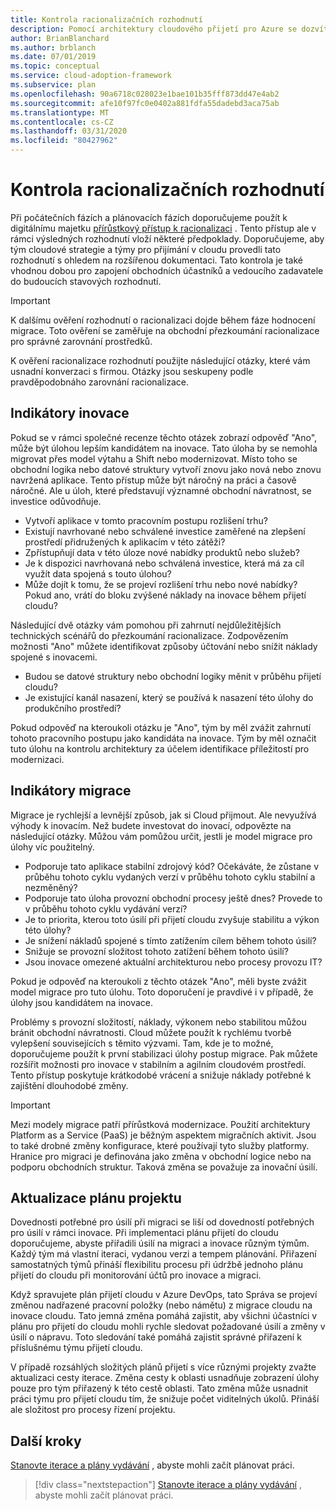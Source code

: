 ```yaml
---
title: Kontrola racionalizačních rozhodnutí
description: Pomocí architektury cloudového přijetí pro Azure se dozvíte, jak zkontrolovat rozhodnutí o racionalizaci a připravit se na usnadnění konverzace s firmou.
author: BrianBlanchard
ms.author: brblanch
ms.date: 07/01/2019
ms.topic: conceptual
ms.service: cloud-adoption-framework
ms.subservice: plan
ms.openlocfilehash: 90a6718c028023e1bae101b35fff873dd47e4ab2
ms.sourcegitcommit: afe10f97fc0e0402a881fdfa55dadebd3aca75ab
ms.translationtype: MT
ms.contentlocale: cs-CZ
ms.lasthandoff: 03/31/2020
ms.locfileid: "80427962"
---
```

# <a name="review-rationalization-decisions"></a>Kontrola racionalizačních rozhodnutí

Při počátečních fázích a plánovacích fázích doporučujeme použít k digitálnímu majetku [přírůstkový přístup k racionalizaci](../digital-estate/rationalize.md#incremental-rationalization) . Tento přístup ale v rámci výsledných rozhodnutí vloží některé předpoklady. Doporučujeme, aby tým cloudové strategie a týmy pro přijímání v cloudu provedli tato rozhodnutí s ohledem na rozšířenou dokumentaci. Tato kontrola je také vhodnou dobou pro zapojení obchodních účastníků a vedoucího zadavatele do budoucích stavových rozhodnutí.

> [!IMPORTANT]
> K dalšímu ověření rozhodnutí o racionalizaci dojde během fáze hodnocení migrace. Toto ověření se zaměřuje na obchodní přezkoumání racionalizace pro správné zarovnání prostředků.

K ověření racionalizace rozhodnutí použijte následující otázky, které vám usnadní konverzaci s firmou. Otázky jsou seskupeny podle pravděpodobnáho zarovnání racionalizace.

## <a name="innovation-indicators"></a>Indikátory inovace

Pokud se v rámci společné recenze těchto otázek zobrazí odpověď "Ano", může být úlohou lepším kandidátem na inovace. Tato úloha by se nemohla migrovat přes model výtahu a Shift nebo modernizovat. Místo toho se obchodní logika nebo datové struktury vytvoří znovu jako nová nebo znovu navržená aplikace. Tento přístup může být náročný na práci a časově náročné. Ale u úloh, které představují významné obchodní návratnost, se investice odůvodňuje.

- Vytvoří aplikace v tomto pracovním postupu rozlišení trhu?
- Existují navrhované nebo schválené investice zaměřené na zlepšení prostředí přidružených k aplikacím v této zátěži?
- Zpřístupňují data v této úloze nové nabídky produktů nebo služeb?
- Je k dispozici navrhovaná nebo schválená investice, která má za cíl využít data spojená s touto úlohou?
- Může dojít k tomu, že se projeví rozlišení trhu nebo nové nabídky? Pokud ano, vrátí do bloku zvýšené náklady na inovace během přijetí cloudu?

Následující dvě otázky vám pomohou při zahrnutí nejdůležitějších technických scénářů do přezkoumání racionalizace. Zodpovězením možnosti "Ano" můžete identifikovat způsoby účtování nebo snížit náklady spojené s inovacemi.

- Budou se datové struktury nebo obchodní logiky měnit v průběhu přijetí cloudu?
- Je existující kanál nasazení, který se používá k nasazení této úlohy do produkčního prostředí?

Pokud odpověď na kteroukoli otázku je "Ano", tým by měl zvážit zahrnutí tohoto pracovního postupu jako kandidáta na inovace. Tým by měl označit tuto úlohu na kontrolu architektury za účelem identifikace příležitostí pro modernizaci.

## <a name="migration-indicators"></a>Indikátory migrace

Migrace je rychlejší a levnější způsob, jak si Cloud přijmout. Ale nevyužívá výhody k inovacím. Než budete investovat do inovací, odpovězte na následující otázky. Můžou vám pomůžou určit, jestli je model migrace pro úlohy víc použitelný.

- Podporuje tato aplikace stabilní zdrojový kód? Očekáváte, že zůstane v průběhu tohoto cyklu vydaných verzí v průběhu tohoto cyklu stabilní a nezměněný?
- Podporuje tato úloha provozní obchodní procesy ještě dnes? Provede to v průběhu tohoto cyklu vydávání verzí?
- Je to priorita, kterou toto úsilí při přijetí cloudu zvyšuje stabilitu a výkon této úlohy?
- Je snížení nákladů spojené s tímto zatížením cílem během tohoto úsilí?
- Snižuje se provozní složitost tohoto zatížení během tohoto úsilí?
- Jsou inovace omezené aktuální architekturou nebo procesy provozu IT?

Pokud je odpověď na kteroukoli z těchto otázek "Ano", měli byste zvážit model migrace pro tuto úlohu. Toto doporučení je pravdivé i v případě, že úlohy jsou kandidátem na inovace.

Problémy s provozní složitostí, náklady, výkonem nebo stabilitou můžou bránit obchodní návratnosti. Cloud můžete použít k rychlému tvorbě vylepšení souvisejících s těmito výzvami. Tam, kde je to možné, doporučujeme použít k první stabilizaci úlohy postup migrace. Pak můžete rozšířit možnosti pro inovace v stabilním a agilním cloudovém prostředí. Tento přístup poskytuje krátkodobé vrácení a snižuje náklady potřebné k zajištění dlouhodobé změny.

> [!IMPORTANT]
> Mezi modely migrace patří přírůstková modernizace. Použití architektury Platform as a Service (PaaS) je běžným aspektem migračních aktivit. Jsou to také drobné změny konfigurace, které používají tyto služby platformy. Hranice pro migraci je definována jako změna v obchodní logice nebo na podporu obchodních struktur. Taková změna se považuje za inovační úsilí.

## <a name="update-the-project-plan"></a>Aktualizace plánu projektu

Dovednosti potřebné pro úsilí při migraci se liší od dovedností potřebných pro úsilí v rámci inovace. Při implementaci plánu přijetí do cloudu doporučujeme, abyste přiřadili úsilí na migraci a inovace různým týmům. Každý tým má vlastní iteraci, vydanou verzi a tempem plánování. Přiřazení samostatných týmů přináší flexibilitu procesu při údržbě jednoho plánu přijetí do cloudu při monitorování účtů pro inovace a migraci.

Když spravujete plán přijetí cloudu v Azure DevOps, tato Správa se projeví změnou nadřazené pracovní položky (nebo námětu) z migrace cloudu na inovace cloudu. Tato jemná změna pomáhá zajistit, aby všichni účastníci v plánu pro přijetí do cloudu mohli rychle sledovat požadované úsilí a změny v úsilí o nápravu. Toto sledování také pomáhá zajistit správné přiřazení k příslušnému týmu přijetí cloudu.

V případě rozsáhlých složitých plánů přijetí s více různými projekty zvažte aktualizaci cesty iterace. Změna cesty k oblasti usnadňuje zobrazení úlohy pouze pro tým přiřazený k této cestě oblasti. Tato změna může usnadnit práci týmu pro přijetí cloudu tím, že snižuje počet viditelných úkolů. Přináší ale složitost pro procesy řízení projektu.

## <a name="next-steps"></a>Další kroky

[Stanovte iterace a plány vydávání](./iteration-paths.md) , abyste mohli začít plánovat práci.

> [!div class="nextstepaction"]
> [Stanovte iterace a plány vydávání](./iteration-paths.md) , abyste mohli začít plánovat práci.
